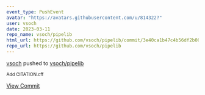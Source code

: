 ```yaml
---
event_type: PushEvent
avatar: "https://avatars.githubusercontent.com/u/814322?"
user: vsoch
date: 2023-03-11
repo_name: vsoch/pipelib
html_url: https://github.com/vsoch/pipelib/commit/3e40ca1b47c4b56df2b00df98a3329552db30e0e
repo_url: https://github.com/vsoch/pipelib
---
```


<a href='https://github.com/vsoch' target='_blank'>vsoch</a> pushed to <a href='https://github.com/vsoch/pipelib' target='_blank'>vsoch/pipelib</a>

<small>Add CITATION.cff</small>

<a href='https://github.com/vsoch/pipelib/commit/3e40ca1b47c4b56df2b00df98a3329552db30e0e' target='_blank'>View Commit</a>